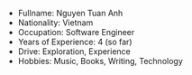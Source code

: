 - Fullname: Nguyen Tuan Anh
- Nationality: Vietnam
- Occupation: Software Engineer
- Years of Experience: 4 (so far)
- Drive: Exploration, Experience
- Hobbies: Music, Books, Writing, Technology
